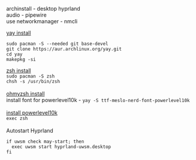 archinstall - desktop hyprland<br>
audio - pipewire<br>
use networkmanager - nmcli<br>

[yay install](https://github.com/Jguer/yay?tab=readme-ov-file#installation)
```
sudo pacman -S --needed git base-devel
git clone https://aur.archlinux.org/yay.git
cd yay
makepkg -si
```
[zsh install](https://github.com/ohmyzsh/ohmyzsh/wiki/Installing-ZSH)
<br>
`sudo pacman -S zsh`<br>
`chsh -s /usr/bin/zsh`<br>
<br>
[ohmyzsh install](https://github.com/ohmyzsh/ohmyzsh?tab=readme-ov-file#basic-installation)
<br>
install font for powerlevel10k - `yay -S ttf-meslo-nerd-font-powerlevel10k`
<br>
<br>
[install powerlevel10k](https://github.com/romkatv/powerlevel10k?tab=readme-ov-file#manual)
<br>
`exec zsh`
<br>
<br>
Autostart Hyprland
```
if uwsm check may-start; then
  exec uwsm start hyprland-uwsm.desktop
fi
```
